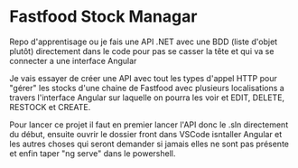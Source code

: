 # Fastfood Stock Managar

Repo d'apprentisage ou je fais une API .NET avec une BDD (liste d'objet plutôt) directement dans le code pour pas se casser la tête et qui va se connecter a une interface Angular

Je vais essayer de créer une API avec tout les types d'appel HTTP pour "gérer" les stocks d'une chaine de Fastfood avec plusieurs localisations a travers l'interface Angular sur laquelle on pourra les voir et EDIT, DELETE, RESTOCK et CREATE.

Pour lancer ce projet il faut en premier lancer l'API donc le .sln directement du début, ensuite ouvrir le dossier front dans VSCode isntaller Angular et les autres choses qui seront demander si jamais elles ne sont pas présente et enfin taper "ng serve" dans le powershell.
